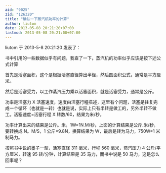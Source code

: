 ```yaml
---
aid: "9025"
zid: "126320"
title: "确认一下蒸汽机功率的计算"
author: liutom
date: 2013-05-08 20:21:20+07:00
lastmod: 2013-05-08 20:21:00+07:00
---
```


liutom 于 2013-5-8 20:21:20 发表了：

书中引用的一些数据似乎有问题，我查了一下，蒸汽机的功率似乎应该是按下述公式计算

首先是活塞面积，这个是根据活塞直径算出半径，然后圆面积公式，通常是平方厘米。

然后是活塞受力，以工作蒸汽压力乘以活塞面积，就是活塞受力，通常是公斤。

功率是活塞力 X 活塞速度，速度由活塞行程描述，这里有个问题，活塞是往复完成一个循环（也就是一转）也就是说，实际上只有半转是做工的，另外半转不做工。活塞速度=活塞行程 X 转数/60，结果为米/秒。

功率计算出来的结果是公斤。米，1W=1N.M/秒，上面的计算结果是公斤.米/秒，要转换成 N。M/S，1 公斤=9.8N，换算结果为 W，最后是转为马力，750W=1 米制马力。

按照书中说的墨子一型，活塞直径 311 毫米，行程 560 毫米，蒸汽压力 4 公斤/平方厘米，转速 95 转/分钟，计算结果是 35 马力，而书中说是 50 马力，这是怎么回事呢？

---
